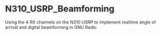 # N310_USRP_Beamforming
Using the 4 RX channels on the N310 USRP to implement realtime angle of arrival and digital beamforming in GNU Radio

